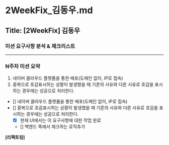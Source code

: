 # 2WeekFix_김동우.md

## Title: [2WeekFix] 김동우

### 미션 요구사항 분석 & 체크리스트

---

### N주차 미션 요약

1. 네이버 클라우드 플랫폼을 통한 배포(도메인 없이, IP로 접속)
2. 중복으로 호감표시하는 상황이 발생했을 때 기존의 사유와 다른 사유로 호감을 표시하는 경우에는 성공으로 처리한다.

- [] 네이버 클라우드 플랫폼을 통한 배포(도메인 없이, IP로 접속)
- [] 중복으로 호감표시하는 상황이 발생했을 때 기존의 사유와 다른 사유로 호감을 표시하는 경우에는 성공으로 처리한다.
    - [x] 현재 UI에서는 이 요구사항에 대한 작업 완료
    - [] 백엔드 쪽에서 체크하는 로직추가

**[리팩토링]**
